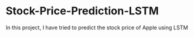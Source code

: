 # Stock-Price-Prediction-LSTM
In this project, I have tried to predict the stock price of Apple using LSTM
